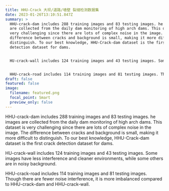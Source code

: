 ```yaml
---
title: HHU-Crack 大坝/道路/墙壁 裂缝检测数据集
date: 2023-01-26T13:10:51.847Z
summary: >
  HHU-crack-dam includes 288 training images and 83 testing images. he images
  are collected from the daily dam monitoring of high arch dams. This dataset is
  very challenging since there are lots of complex noise in the image. The
  difference between cracks and background is small, making it more difficult to
  distinguish. To our best knowledge, HHU-Crack-dam dataset is the first crack
  detection dataset for dams.


  HU-crack-wall includes 124 training images and 43 testing images. Some images have less interference and cleaner environments, while some others are in noisy background.


  HHU-crack-road includes 114 training images and 81 testing images. Though there are fewer noise interference, it is more imbalanced compared to HHU-crack-dam and HHU-crack-wall.
draft: false
featured: false
image:
  filename: featured.png
  focal_point: Smart
  preview_only: false
---
```

HHU-crack-dam includes 288 training images and 83 testing images. he images are collected from the daily dam monitoring of high arch dams. This dataset is very challenging since there are lots of complex noise in the image. The difference between cracks and background is small, making it more difficult to distinguish. To our best knowledge, HHU-Crack-dam dataset is the first crack detection dataset for dams.

HU-crack-wall includes 124 training images and 43 testing images. Some images have less interference and cleaner environments, while some others are in noisy background.

HHU-crack-road includes 114 training images and 81 testing images. Though there are fewer noise interference, it is more imbalanced compared to HHU-crack-dam and HHU-crack-wall.

